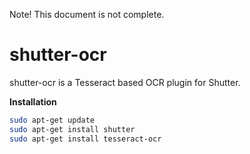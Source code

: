 Note! This document is not complete.

# shutter-ocr
shutter-ocr is a Tesseract based OCR plugin for Shutter. 

**Installation**
```bash
sudo apt-get update
sudo apt-get install shutter
sudo apt-get install tesseract-ocr

```
